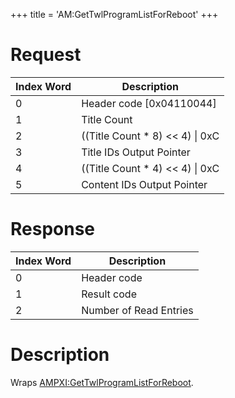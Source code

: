 +++
title = 'AM:GetTwlProgramListForReboot'
+++

# Request

| Index Word | Description                        |
|------------|------------------------------------|
| 0          | Header code \[0x04110044\]         |
| 1          | Title Count                        |
| 2          | ((Title Count \* 8) \<\< 4) \| 0xC |
| 3          | Title IDs Output Pointer           |
| 4          | ((Title Count \* 4) \<\< 4) \| 0xC |
| 5          | Content IDs Output Pointer         |

# Response

| Index Word | Description            |
|------------|------------------------|
| 0          | Header code            |
| 1          | Result code            |
| 2          | Number of Read Entries |

# Description

Wraps
[AMPXI:GetTwlProgramListForReboot](AMPXI:GetTwlProgramListForReboot "wikilink").
